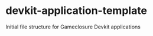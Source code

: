 devkit-application-template
===========================

Initial file structure for Gameclosure Devkit applications
